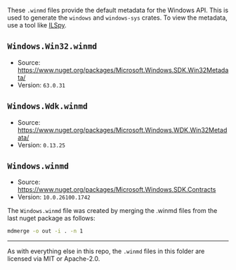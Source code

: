 These `.winmd` files provide the default metadata for the Windows API. This is used to
generate the `windows` and `windows-sys` crates. To view the metadata, use a tool
like [ILSpy](https://github.com/icsharpcode/ILSpy).

## `Windows.Win32.winmd`

- Source: <https://www.nuget.org/packages/Microsoft.Windows.SDK.Win32Metadata/>
- Version: `63.0.31`

## `Windows.Wdk.winmd`

- Source: <https://www.nuget.org/packages/Microsoft.Windows.WDK.Win32Metadata/>
- Version: `0.13.25`

## `Windows.winmd`

- Source: <https://www.nuget.org/packages/Microsoft.Windows.SDK.Contracts>
- Version: `10.0.26100.1742`

The `Windows.winmd` file was created by merging the .winmd files from the last nuget package as follows:

```sh
mdmerge -o out -i . -n 1
```

---

As with everything else in this repo, the `.winmd` files in this folder are licensed via MIT or Apache-2.0.

